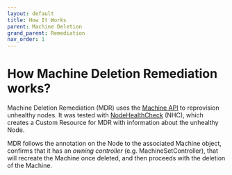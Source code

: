 ```yaml
---
layout: default
title: How It Works
parent: Machine Deletion
grand_parent: Remediation
nav_order: 1
---
```


# How Machine Deletion Remediation works?
Machine Deletion Remediation (MDR) uses the [Machine API](https://github.com/openshift/machine-api-operator#readme) to reprovision unhealthy nodes.
It was tested with [NodeHealthCheck](https://github.com/medik8s/node-healthcheck-operator#readme) (NHC), which creates a Custom Resource for MDR with information about the unhealthy Node.

MDR follows the annotation on the Node to the associated Machine object, confirms that it has an *owning controller* (e.g. MachineSetController), that will recreate the Machine once deleted, and then proceeds with the deletion of the Machine.
